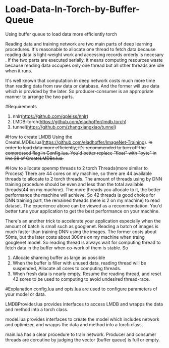 # Load-Data-In-Torch-by-Buffer-Queue
Using buffer queue to load data  more efficiently torch

Reading data and training network are two main parts of deep learning procedures. It's reasonable to allocate one thread to fetch data because reading data is light-weight work and accessing records orderly is necesary . If the two parts are executed serially, it means computing resources waste because reading data occupies only one thread but all other threads are idle when it runs. 

It's well known that computation in deep network costs much more time than reading data from raw data or database. And the former will use data which is provided by the later. So producer-consumer is an appropriate manner to arrange the two parts.

#Requirements
1. nnlr(https://github.com/gpleiss/nnlr)
2. LMDB-torch(https://github.com/eladhoffer/lmdb.torch)
3. tunnel(https://github.com/zhangxiangxiao/tunnel)

#How to create LMDB
Using the CreateLMDBs.lua(https://github.com/eladhoffer/ImageNet-Training). ~~In order to load data more efficiently, it's recommended to turn off the compressed flag in Config.lua. You'd better replace "float" with "byte" in line 28 of CreateLMDBs.lua.~~

#How to allocate openmp threads to 2 torch Threads(more similar to Process)
There are 44 cores on my machine, so there are 44 available threads to allocate to 2 torch threads. The amount of threads using by DNN training procedure should be even and less than the total available threads(44 on my machine). The more threads you allocate to it, the better performance the machine will achieve. So 42 threads is good choice for DNN training part, the remained threads (here is 2 on my machine) to read dataset. The experience above can be viewed as a recommendation. You'd better tune your application to get the best performance on your machine.

There's an another trick to accelerate your application especially when the amount of batch is small such as googlenet. Reading a batch of images is much faster than training DNN using the images. The former costs about 50ms, but the later costs about 300ms on my machine when traing googlenet model. So reading thread is always wait for computing thread to fetch data in the buffer when co-work of them is stable. So

1. Allocate shareing buffer as large as possible
2. When the buffer is filler with unused data, reading thread will be suspended, Allocate all cores to computing threads.
3. When fresh data is nearly empty, Resume the reading thread, and reset 42 sores to be used to computing to avoid undesired thread-race.


#Explanation
config.lua and opts.lua are used to configure parameters of your model or data.

LMDBProvider.lua provides interfaces to access LMDB and wrapps the data and method into a torch class.

model.lua provides interfaces to create the model which includes network and optimizer, and wrapps the data and method into a torch class.

main.lua has a clear procedure to train network. Producer and consumer threads are coroutine by judging the vector (buffer queue) is full or empty.

  


